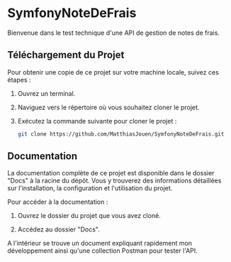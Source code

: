 # SymfonyNoteDeFrais

Bienvenue dans le test technique d'une API de gestion de notes de frais. 

## Téléchargement du Projet

Pour obtenir une copie de ce projet sur votre machine locale, suivez ces étapes :

1. Ouvrez un terminal.

2. Naviguez vers le répertoire où vous souhaitez cloner le projet.

3. Exécutez la commande suivante pour cloner le projet :

   ```sh
   git clone https://github.com/MatthiasJouen/SymfonyNoteDeFrais.git
   ```

## Documentation
La documentation complète de ce projet est disponible dans le dossier "Docs" à la racine du dépôt. Vous y trouverez des informations détaillées sur l'installation, la configuration et l'utilisation du projet.

Pour accéder à la documentation :

1. Ouvrez le dossier du projet que vous avez cloné.

2. Accédez au dossier "Docs".

A l'intérieur se trouve un document expliquant rapidement mon développement ainsi qu'une collection Postman pour tester l'API.
